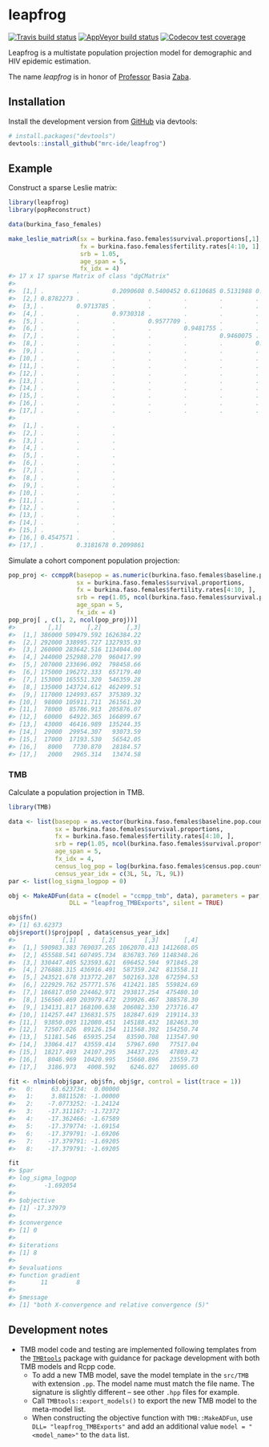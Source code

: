 
<!-- README.md is generated from README.Rmd. Please edit that file -->

# leapfrog

<!-- badges: start -->

[![Travis build
status](https://travis-ci.org/mrc-ide/leapfrog.svg?branch=master)](https://travis-ci.org/mrc-ide/leapfrog)
[![AppVeyor build
status](https://ci.appveyor.com/api/projects/status/github/mrc-ide/leapfrog?branch=master&svg=true)](https://ci.appveyor.com/project/mrc-ide/leapfrog)
[![Codecov test
coverage](https://codecov.io/gh/mrc-ide/leapfrog/branch/master/graph/badge.svg)](https://codecov.io/gh/mrc-ide/leapfrog?branch=master)
<!-- badges: end -->

Leapfrog is a multistate population projection model for demographic and
HIV epidemic estimation.

The name *leapfrog* is in honor of
[Professor](https://blogs.lshtm.ac.uk/alumni/2018/07/16/obituary-professor-basia-zaba/)
Basia
[Zaba](https://translate.google.co.uk/#view=home&op=translate&sl=pl&tl=en&text=%C5%BBaba).

## Installation

Install the development version from
[GitHub](https://github.com/mrc-ide/leapfrog) via devtools:

``` r
# install.packages("devtools")
devtools::install_github("mrc-ide/leapfrog")
```

## Example

Construct a sparse Leslie matrix:

``` r
library(leapfrog)
library(popReconstruct)

data(burkina_faso_females)

make_leslie_matrixR(sx = burkina.faso.females$survival.proportions[,1],
                    fx = burkina.faso.females$fertility.rates[4:10, 1],
                    srb = 1.05,
                    age_span = 5,
                    fx_idx = 4)
#> 17 x 17 sparse Matrix of class "dgCMatrix"
#>                                                                                                                                                  
#>  [1,] .         .         0.2090608 0.5400452 0.6110685 0.5131988 0.3952854 0.2440665 0.1012326 0.01816255 .        .         .         .        
#>  [2,] 0.8782273 .         .         .         .         .         .         .         .         .          .        .         .         .        
#>  [3,] .         0.9713785 .         .         .         .         .         .         .         .          .        .         .         .        
#>  [4,] .         .         0.9730318 .         .         .         .         .         .         .          .        .         .         .        
#>  [5,] .         .         .         0.9577709 .         .         .         .         .         .          .        .         .         .        
#>  [6,] .         .         .         .         0.9481755 .         .         .         .         .          .        .         .         .        
#>  [7,] .         .         .         .         .         0.9460075 .         .         .         .          .        .         .         .        
#>  [8,] .         .         .         .         .         .         0.9393766 .         .         .          .        .         .         .        
#>  [9,] .         .         .         .         .         .         .         0.9258789 .         .          .        .         .         .        
#> [10,] .         .         .         .         .         .         .         .         0.9052283 .          .        .         .         .        
#> [11,] .         .         .         .         .         .         .         .         .         0.87537666 .        .         .         .        
#> [12,] .         .         .         .         .         .         .         .         .         .          0.832338 .         .         .        
#> [13,] .         .         .         .         .         .         .         .         .         .          .        0.7736165 .         .        
#> [14,] .         .         .         .         .         .         .         .         .         .          .        .         0.6966118 .        
#> [15,] .         .         .         .         .         .         .         .         .         .          .        .         .         0.5928803
#> [16,] .         .         .         .         .         .         .         .         .         .          .        .         .         .        
#> [17,] .         .         .         .         .         .         .         .         .         .          .        .         .         .        
#>                                    
#>  [1,] .         .         .        
#>  [2,] .         .         .        
#>  [3,] .         .         .        
#>  [4,] .         .         .        
#>  [5,] .         .         .        
#>  [6,] .         .         .        
#>  [7,] .         .         .        
#>  [8,] .         .         .        
#>  [9,] .         .         .        
#> [10,] .         .         .        
#> [11,] .         .         .        
#> [12,] .         .         .        
#> [13,] .         .         .        
#> [14,] .         .         .        
#> [15,] .         .         .        
#> [16,] 0.4547571 .         .        
#> [17,] .         0.3181678 0.2099861
```

Simulate a cohort component population projection:

``` r
pop_proj <- ccmppR(basepop = as.numeric(burkina.faso.females$baseline.pop.counts),
                   sx = burkina.faso.females$survival.proportions,
                   fx = burkina.faso.females$fertility.rates[4:10, ],
                   srb = rep(1.05, ncol(burkina.faso.females$survival.proportions)),
                   age_span = 5,
                   fx_idx = 4)
pop_proj[ , c(1, 2, ncol(pop_proj))]
#>         [,1]       [,2]       [,3]
#>  [1,] 386000 509479.592 1626384.22
#>  [2,] 292000 338995.727 1327935.93
#>  [3,] 260000 283642.516 1134044.00
#>  [4,] 244000 252988.270  960417.99
#>  [5,] 207000 233696.092  798458.66
#>  [6,] 175000 196272.333  657179.40
#>  [7,] 153000 165551.320  546359.28
#>  [8,] 135000 143724.612  462499.51
#>  [9,] 117000 124993.657  375389.32
#> [10,]  98000 105911.711  261561.20
#> [11,]  78000  85786.913  205876.07
#> [12,]  60000  64922.365  166899.67
#> [13,]  43000  46416.989  135244.35
#> [14,]  29000  29954.307   93073.59
#> [15,]  17000  17193.530   56542.05
#> [16,]   8000   7730.870   28184.57
#> [17,]   2000   2965.314   13474.58
```

### TMB

Calculate a population projection in TMB.

``` r
library(TMB)

data <- list(basepop = as.vector(burkina.faso.females$baseline.pop.counts),
             sx = burkina.faso.females$survival.proportions,
             fx = burkina.faso.females$fertility.rates[4:10, ],
             srb = rep(1.05, ncol(burkina.faso.females$survival.proportions)),
             age_span = 5,
             fx_idx = 4,
             census_log_pop = log(burkina.faso.females$census.pop.counts),
             census_year_idx = c(3L, 5L, 7L, 9L))
par <- list(log_sigma_logpop = 0)

obj <- MakeADFun(data = c(model = "ccmpp_tmb", data), parameters = par,
                 DLL = "leapfrog_TMBExports", silent = TRUE)

obj$fn()
#> [1] 63.62373
obj$report()$projpop[ , data$census_year_idx]
#>             [,1]       [,2]        [,3]       [,4]
#>  [1,] 590983.383 769037.265 1062070.413 1412608.05
#>  [2,] 455588.541 607495.734  836783.769 1148348.26
#>  [3,] 330447.405 523593.621  696452.594  971845.28
#>  [4,] 276888.315 436916.491  587359.242  813558.11
#>  [5,] 243521.678 313772.287  502163.328  672594.53
#>  [6,] 222929.762 257771.576  412421.185  559824.69
#>  [7,] 186817.050 224462.971  293817.254  475480.10
#>  [8,] 156560.469 203979.472  239926.467  388578.30
#>  [9,] 134131.817 168100.638  206082.330  273716.47
#> [10,] 114257.447 136831.575  182847.619  219114.33
#> [11,]  93850.093 112080.451  145188.432  182463.30
#> [12,]  72507.026  89126.154  111568.392  154250.74
#> [13,]  51181.546  65935.254   83590.708  113547.90
#> [14,]  33064.417  43559.414   57967.690   77517.04
#> [15,]  18217.493  24107.295   34437.225   47803.42
#> [16,]   8046.969  10420.995   15660.896   23559.73
#> [17,]   3186.973   4008.592    6246.027   10695.60

fit <- nlminb(obj$par, obj$fn, obj$gr, control = list(trace = 1))
#>   0:     63.623734:  0.00000
#>   1:     3.8811528: -1.00000
#>   2:    -7.0773252: -1.24124
#>   3:    -17.311167: -1.72372
#>   4:    -17.362466: -1.67589
#>   5:    -17.379774: -1.69154
#>   6:    -17.379791: -1.69206
#>   7:    -17.379791: -1.69205
#>   8:    -17.379791: -1.69205

fit              
#> $par
#> log_sigma_logpop 
#>        -1.692054 
#> 
#> $objective
#> [1] -17.37979
#> 
#> $convergence
#> [1] 0
#> 
#> $iterations
#> [1] 8
#> 
#> $evaluations
#> function gradient 
#>       11        8 
#> 
#> $message
#> [1] "both X-convergence and relative convergence (5)"
```

## Development notes

  - TMB model code and testing are implemented following templates from
    the [`TMBtools`](https://github.com/mlysy/TMBtools) package with
    guidance for package development with both TMB models and Rcpp code.
      - To add a new TMB model, save the model template in the `src/TMB`
        with extension `.pp`. The model name must match the file name.
        The signature is slightly different – see other `.hpp` files for
        example.
      - Call `TMBtools::export_models()` to export the new TMB model to
        the meta-model list.
      - When constructing the objective function with `TMB::MakeADFun`,
        use `DLL= "leapfrog_TMBExports"` and add an additional value
        `model = "<model_name>"` to the `data` list.
